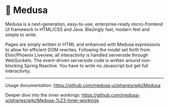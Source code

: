 # 🦑 Medusa
Medusa is a next-generation, easy-to-use, enterprise-ready micro-frontend UI framework in HTML/CSS and Java. Blazingly fast, modern feel and simple to write.

Pages are simply written in HTML and enhanced with Medusa expressions to allow for efficient DOM rewrites. Following the model set forth from Elixir/Phoenix Liveview, all interactivity is handled serverside through WebSockets. The event-driven serverside code is written around non-blocking Spring Reactive. You have to write no Javascript but get full interactivity.

---

Usage documentation: https://github.com/medusa-ui/phanes/wiki/Medusa

Deeper dive into the inner workings: https://github.com/medusa-ui/phanes/wiki/Medusa-%23-Inner-workings
